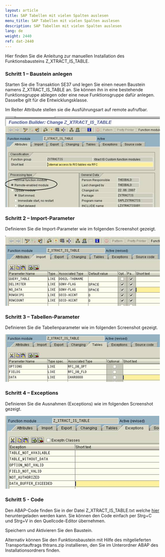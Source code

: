 ```yaml
---
layout: article
title: SAP Tabellen mit vielen Spalten auslesen
menu_title: SAP Tabellen mit vielen Spalten auslesen
description: SAP Tabellen mit vielen Spalten auslesen
lang: de
weight: 2440
ref: dat-2440
---
```


Hier finden Sie die Anleitung zur manuellen Installation des Funktionsbausteins Z_XTRACT_IS_TABLE.

### Schritt 1 – Baustein anlegen

Starten Sie die Transaktion SE37 und legen Sie einen neuen Baustein namens Z_XTRACT_IS_TABLE an. Sie können ihn in eine bestehende Funktionsgruppe ablegen oder eine neue Funktionsgruppe dafür anlegen. Dasselbe gilt für die Entwicklungsklasse.

Im Reiter Attribute stellen sie die Ausführungsart auf remote aufrufbar.

![Z-Custom-Function-01](/assets/images/data-sources/sap/Z-Custom-Function-01.png)

### Schritt 2 – Import-Parameter

Definieren Sie die Import-Parameter wie im folgenden Screenshot gezeigt.

![Z-Custom-Function-02](/assets/images/data-sources/sap/Z-Custom-Function-02.png)

### Schritt 3 – Tabellen-Parameter

Definieren Sie die Tabellenparameter wie im folgenden Screenshot gezeigt.

![Z-Custom-Function-03](/assets/images/data-sources/sap/Z-Custom-Function-03.png)

### Schritt 4 – Exceptions

Definieren Sie die Ausnahmen (Exceptions) wie im folgenden Screenshot gezeigt.

![Z-Custom-Function-04](/assets/images/data-sources/sap/Z-Custom-Function-04.png)

### Schritt 5 - Code

Den ABAP-Code finden Sie in der Datei Z_XTRACT_IS_TABLE.txt welche [hier](https://downloads.peakboard.com/download/dokumente/Z_XTRACT_IS_TABLE.txt) heruntergeladen werden kann. Sie können den Code einfach per Strg+C und Strg+V in den Quellcode-Editor übernehmen.

Speichern und Aktivieren Sie den Baustein.

Alternativ können Sie den Funktionsbaustein mit Hilfe des mitgelieferten Transportauftrags thtrans.zip installieren, den Sie im Unterordner ABAP des Installationsordners finden.
